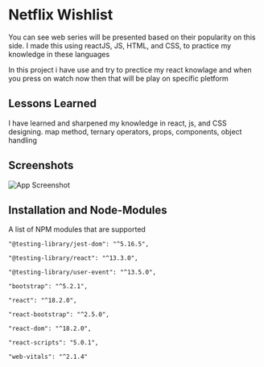 
# Netflix Wishlist

You can see web series will be presented based on their popularity on this side.
I made this using reactJS, JS, HTML, and CSS, to practice my knowledge in these languages

In this project i have use and try to prectice my react knowlage and when you press on watch now then that will be play on specific pletform


## Lessons Learned

I have learned and sharpened my knowledge in react, js, and CSS designing. map method, ternary operators, props, components, object handling


## Screenshots

![App Screenshot](https://user-images.githubusercontent.com/91003588/194256880-a885cf2e-682b-4624-8c2a-f0f6c41a24c2.png)

## Installation and Node-Modules

A list of NPM modules that are supported  
    
    "@testing-library/jest-dom": "^5.16.5",
  
    "@testing-library/react": "^13.3.0",
    
    "@testing-library/user-event": "^13.5.0",
    
    "bootstrap": "^5.2.1",
    
    "react": "^18.2.0",
    
    "react-bootstrap": "^2.5.0",
    
    "react-dom": "^18.2.0",
    
    "react-scripts": "5.0.1",
    
    "web-vitals": "^2.1.4"






  
